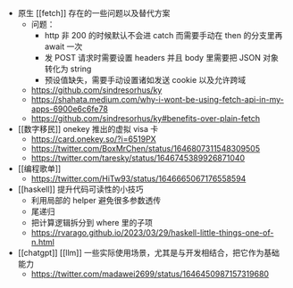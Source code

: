 - 原生 [[fetch]] 存在的一些问题以及替代方案
	- 问题：
		- http 非 200 的时候默认不会进 catch 而需要手动在 then 的分支里再 await 一次
		- 发 POST 请求时需要设置 headers 并且 body 里需要把 JSON 对象转化为 string
		- 预设值缺失，需要手动设置诸如发送 cookie 以及允许跨域
	- https://github.com/sindresorhus/ky
	- https://shahata.medium.com/why-i-wont-be-using-fetch-api-in-my-apps-6900e6c6fe78
	- https://github.com/sindresorhus/ky#benefits-over-plain-fetch
- [[数字移民]] onekey 推出的虚拟 visa 卡
	- https://card.onekey.so/?i=6519PX
	- https://twitter.com/BoxMrChen/status/1646807311548309505
	- https://twitter.com/taresky/status/1646745389926871040
- [[编程歌单]]
	- https://twitter.com/HiTw93/status/1646665067176558594
- [[haskell]] 提升代码可读性的小技巧
	- 利用局部的 helper 避免很多参数透传
	- 尾递归
	- 把计算逻辑拆分到 where 里的子项
	- https://rvarago.github.io/2023/03/29/haskell-little-things-one-of-n.html
- [[chatgpt]] [[llm]] 一些实际使用场景，尤其是与开发相结合，把它作为基础能力
	- https://twitter.com/madawei2699/status/1646450987157319680
